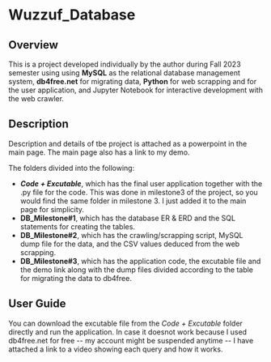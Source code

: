 # Wuzzuf_Database
## Overview
This is a project developed individually by the author during Fall 2023 semester using using **MySQL** as the relational database management system, **db4free.net** for migrating data, **Python** for web scrapping and for the user application, and Jupyter Notebook for interactive development with the web crawler.

## Description
Description and details of tbe project is attached as a powerpoint in the main page. The main page also has a link to my demo.

The folders divided into the following:
- ***Code + Excutable***, which has the final user application together with the .py file for the code. This was done in milestone3 of the project, so you would find the same folder in milestone 3. I just added it to the main page for simplicity. 
- **DB_Milestone#1**, which has the database ER & ERD and the SQL statements for creating the tables.
- **DB_Milestone#2**, which has the crawling/scrapping script, MySQL dump file for the data, and the CSV values deduced from the web scrapping.
- **DB_Milestone#3**, which has the application code, the excutable file and the demo link along with the dump files divided according to the table for migrating the data to db4free.
  

## User Guide
You can download the excutable file from the *Code + Excutable* folder directly and run the application. In case it doesnot work because I used db4free.net for free -- my account might be suspended anytime -- I have attached a link to a video showing each query and how it works.
 
